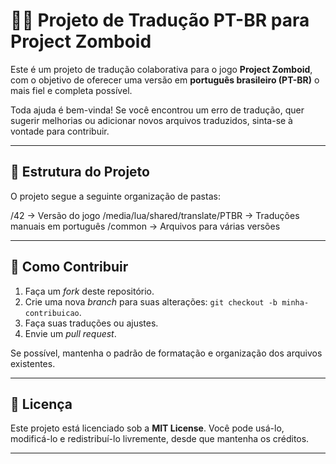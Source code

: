 # 🧟‍♂️ Projeto de Tradução PT-BR para Project Zomboid

Este é um projeto de tradução colaborativa para o jogo **Project Zomboid**, com o objetivo de oferecer uma versão em **português brasileiro (PT-BR)** o mais fiel e completa possível.

Toda ajuda é bem-vinda! Se você encontrou um erro de tradução, quer sugerir melhorias ou adicionar novos arquivos traduzidos, sinta-se à vontade para contribuir.

---

## 📁 Estrutura do Projeto

O projeto segue a seguinte organização de pastas:

/42 -> Versão do jogo /media/lua/shared/translate/PTBR -> Traduções manuais em português
/common -> Arquivos para várias versões

---

## 🚀 Como Contribuir

1. Faça um *fork* deste repositório.
2. Crie uma nova *branch* para suas alterações: `git checkout -b minha-contribuicao`.
3. Faça suas traduções ou ajustes.
4. Envie um *pull request*.

Se possível, mantenha o padrão de formatação e organização dos arquivos existentes.

---

## 📜 Licença

Este projeto está licenciado sob a **MIT License**. Você pode usá-lo, modificá-lo e redistribuí-lo livremente, desde que mantenha os créditos.

---
